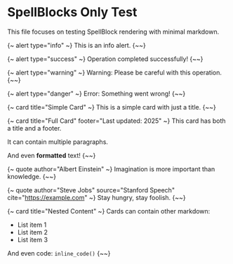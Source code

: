 # SpellBlocks Only Test

This file focuses on testing SpellBlock rendering with minimal markdown.

{~ alert type="info" ~}
This is an info alert.
{~~}

{~ alert type="success" ~}
Operation completed successfully!
{~~}

{~ alert type="warning" ~}
Warning: Please be careful with this operation.
{~~}

{~ alert type="danger" ~}
Error: Something went wrong!
{~~}

{~ card title="Simple Card" ~}
This is a simple card with just a title.
{~~}

{~ card title="Full Card" footer="Last updated: 2025" ~}
This card has both a title and a footer.

It can contain multiple paragraphs.

And even **formatted** text!
{~~}

{~ quote author="Albert Einstein" ~}
Imagination is more important than knowledge.
{~~}

{~ quote author="Steve Jobs" source="Stanford Speech" cite="https://example.com" ~}
Stay hungry, stay foolish.
{~~}

{~ card title="Nested Content" ~}
Cards can contain other markdown:

- List item 1
- List item 2
- List item 3

And even code: `inline_code()`
{~~}